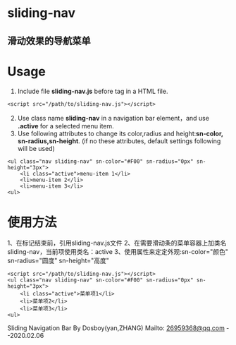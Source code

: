 # sliding-nav

## 滑动效果的导航菜单


# Usage
1. Include file **sliding-nav.js** before tag</body> in a HTML file.
```
<script src="/path/to/sliding-nav.js"></script>
```
2. Use class name **sliding-nav** in a navigation bar element，and use **.active** for a selected menu item.
3. Use following attributes to change its color,radius and height:**sn-color, sn-radius,sn-height**. (if no these attributes, default settings following will be used)

```
<ul class="nav sliding-nav" sn-color="#F00" sn-radius="0px" sn-height="3px">
    <li class="active">menu-item 1</li>
    <li>menu-item 2</li>
    <li>menu-item 3</li>
<ul>
```

# 使用方法
1、在</body>标记结束前，引用sliding-nav.js文件
2、在需要滑动条的菜单容器上加类名 sliding-nav，当前项使用类名：active
3、使用属性来定定外观:sn-color="颜色" sn-radius="圆度" sn-height="高度"

```
<script src="/path/to/sliding-nav.js"></script>
<ul class="nav sliding-nav" sn-color="#F00" sn-radius="0px" sn-height="3px">
    <li class="active">菜单项1</li>
    <li>菜单项2</li>
    <li>菜单项3</li>
<ul>
```

Sliding Navigation Bar By Dosboy(yan,ZHANG)
Mailto: 26959368@qq.com
--2020.02.06